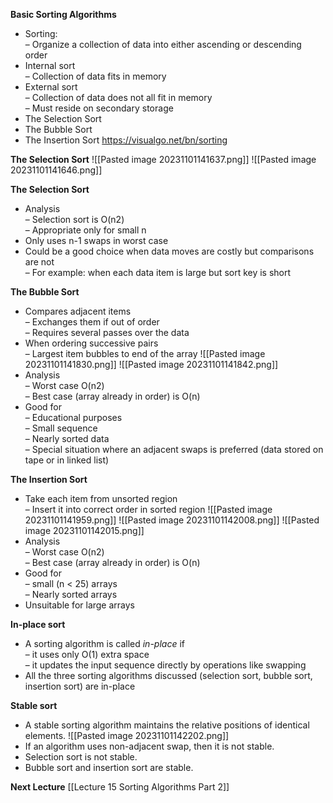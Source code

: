 **Basic Sorting Algorithms**
* Sorting:  
	– Organize a collection of data into either ascending or descending order  
* Internal sort  
	– Collection of data fits in memory  
* External sort  
	– Collection of data does not all fit in memory  
	– Must reside on secondary storage
* The Selection Sort  
* The Bubble Sort  
* The Insertion Sort
https://visualgo.net/bn/sorting

**The Selection Sort**
![[Pasted image 20231101141637.png]]
![[Pasted image 20231101141646.png]]

**The Selection Sort**
* Analysis  
	– Selection sort is O(n2)  
	– Appropriate only for small n  
* Only uses n-1 swaps in worst case  
* Could be a good choice when data moves are costly but comparisons are not  
	– For example: when each data item is large but sort key is short

**The Bubble Sort**
* Compares adjacent items  
	– Exchanges them if out of order  
	– Requires several passes over the data  
* When ordering successive pairs  
	– Largest item bubbles to end of the array
![[Pasted image 20231101141830.png]]
![[Pasted image 20231101141842.png]]
* Analysis  
	– Worst case O(n2)  
	– Best case (array already in order) is O(n)  
* Good for  
	– Educational purposes  
	– Small sequence  
	– Nearly sorted data  
	– Special situation where an adjacent swaps is preferred (data stored on tape or in linked list)

**The Insertion Sort**
* Take each item from unsorted region  
	– Insert it into correct order in sorted region
![[Pasted image 20231101141959.png]]
![[Pasted image 20231101142008.png]]
![[Pasted image 20231101142015.png]]
* Analysis  
	– Worst case O(n2)  
	– Best case (array already in order) is O(n)  
* Good for  
	– small (n < 25) arrays  
	– Nearly sorted arrays  
* Unsuitable for large arrays

**In-place sort**
* A sorting algorithm is called *in-place* if  
	– it uses only O(1) extra space  
	– it updates the input sequence directly by operations like swapping  
* All the three sorting algorithms discussed (selection sort, bubble sort, insertion sort) are in-place

**Stable sort**
* A stable sorting algorithm maintains the relative positions of identical elements.
![[Pasted image 20231101142202.png]]
* If an algorithm uses non-adjacent swap, then it is not stable.  
* Selection sort is not stable.  
* Bubble sort and insertion sort are stable.

**Next Lecture**
[[Lecture 15 Sorting Algorithms Part 2]]
